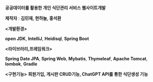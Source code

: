 **공공데이터를 활용한 개인 식단관리 서비스 웹사이트개발**

**제작자** : **김민재, 현하늘, 홍석환**


**<개발환경>**

**open JDK**, **IntelliJ**, **Heidisql**, **Spring Boot**



**<라이브러리,프레임워크>**

**Spring Date JPA**, **Spring Web**, **Mybatis**, **Thymeleaf**, **Apache Tomcat**, **lombok**, **Gradle**

**<구현기능>**
**회원가입, 게시판 CRUD기능, ChatGPT API를 통한 식단생성 기능**
